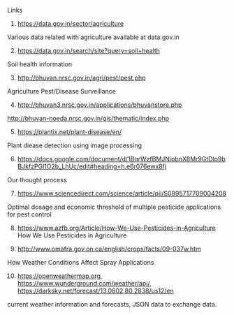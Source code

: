 Links

1) https://data.gov.in/sector/agriculture

Various data related with agriculture available at data.gov.in

2) https://data.gov.in/search/site?query=soil+health

Soil health information

3) http://bhuvan.nrsc.gov.in/agri/pest/pest.php

Agriculture Pest/Disease Surveillance

4) http://bhuvan3.nrsc.gov.in/applications/bhuvanstore.php

http://bhuvan-noeda.nrsc.gov.in/gis/thematic/index.php

5) https://plantix.net/plant-disease/en/

Plant diease detection using image processing

6) https://docs.google.com/document/d/1BqrWzfBMJNipbnX8Mr9GtDlp9bBJkfzPGl1O2b_LhUc/edit#heading=h.e6r076ewx8fj

Our thought process

7) https://www.sciencedirect.com/science/article/pii/S0895717709004208

Optimal dosage and economic threshold of multiple pesticide applications for pest control

8) https://www.azfb.org/Article/How-We-Use-Pesticides-in-Agriculture
How We Use Pesticides in Agriculture

9) http://www.omafra.gov.on.ca/english/crops/facts/09-037w.htm

How Weather Conditions Affect Spray Applications

10) https://openweathermap.org, https://www.wunderground.com/weather/api/, https://darksky.net/forecast/13.0802,80.2838/us12/en

current weather information and forecasts, JSON data to exchange data.

